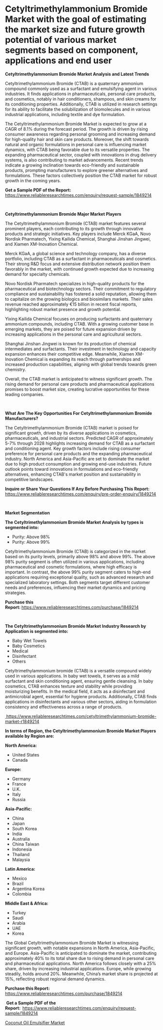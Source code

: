 <p><h1>Cetyltrimethylammonium Bromide Market with the goal of estimating the market size and future growth potential of various market segments based on component, applications and end user</h1></p><p><strong>Cetyltrimethylammonium Bromide Market Analysis and Latest Trends</strong></p>
<p><p>Cetyltrimethylammonium Bromide (CTAB) is a quaternary ammonium compound commonly used as a surfactant and emulsifying agent in various industries. It finds applications in pharmaceuticals, personal care products, and cosmetics, notably in hair conditioners, shampoos, and skin creams for its conditioning properties. Additionally, CTAB is utilized in research settings for its ability to facilitate the solubilization of biomolecules and in various industrial applications, including textile and dye formulation.</p><p>The Cetyltrimethylammonium Bromide Market is expected to grow at a CAGR of 8.1% during the forecast period. The growth is driven by rising consumer awareness regarding personal grooming and increasing demand for high-quality hair and skin care products. Moreover, the shift towards natural and organic formulations in personal care is influencing market dynamics, with CTAB being favorable due to its versatile properties. The expanding pharmaceutical sector, coupled with innovations in drug delivery systems, is also contributing to market advancements. Recent trends indicate a growing inclination towards eco-friendly and sustainable products, prompting manufacturers to explore greener alternatives and formulations. These factors collectively position the CTAB market for robust growth in the coming years.</p></p>
<p><strong>Get a Sample PDF of the Report:&nbsp;</strong> <a href="https://www.reliableresearchtimes.com/enquiry/request-sample/1849214?utm_campaign=2007&utm_medium=2&utm_source=Github&utm_content=ia&utm_term=02042025&utm_id=cetyltrimethylammonium-bromide">https://www.reliableresearchtimes.com/enquiry/request-sample/1849214</a></p>
<p>&nbsp;</p>
<p><strong>Cetyltrimethylammonium Bromide Major Market Players</strong></p>
<p><p>The Cetyltrimethylammonium Bromide (CTAB) market features several prominent players, each contributing to its growth through innovative products and strategic initiatives. Key players include Merck KGaA, Novo Nordisk Pharmatech, Yixing Kailida Chemical, Shanghai Jinshan Jingwei, and Xiamen XM-Inovation Chemical.</p><p>Merck KGaA, a global science and technology company, has a diverse portfolio, including CTAB as a surfactant in pharmaceuticals and cosmetics. Their strong R&D focus and extensive distribution network position them favorably in the market, with continued growth expected due to increasing demand for specialty chemicals.</p><p>Novo Nordisk Pharmatech specializes in high-quality products for the pharmaceutical and biotechnology sectors. Their commitment to regulatory compliance and sustainability has fostered a solid reputation, allowing them to capitalize on the growing biologics and biosimilars markets. Their sales revenue reached approximately €15 billion in recent fiscal reports, highlighting robust market presence and growth potential.</p><p>Yixing Kailida Chemical focuses on producing surfactants and quaternary ammonium compounds, including CTAB. With a growing customer base in emerging markets, they are poised for future expansion driven by increasing applications in the personal care and agricultural sectors.</p><p>Shanghai Jinshan Jingwei is known for its production of chemical intermediates and surfactants. Their investment in technology and capacity expansion enhances their competitive edge. Meanwhile, Xiamen XM-Inovation Chemical is expanding its reach through partnerships and increased production capabilities, aligning with global trends towards green chemistry.</p><p>Overall, the CTAB market is anticipated to witness significant growth. The rising demand for personal care products and pharmaceutical applications promises to boost market size, creating lucrative opportunities for these leading companies.</p></p>
<p>&nbsp;</p>
<p><strong>What Are The Key Opportunities For Cetyltrimethylammonium Bromide Manufacturers?</strong></p>
<p><p>The Cetyltrimethylammonium Bromide (CTAB) market is poised for significant growth, driven by its diverse applications in cosmetics, pharmaceuticals, and industrial sectors. Predicted CAGR of approximately 5-7% through 2028 highlights increasing demand for CTAB as a surfactant and conditioning agent. Key growth factors include rising consumer preference for personal care products and the expanding pharmaceutical industry. North America and Asia-Pacific are set to dominate the market due to high product consumption and growing end-use industries. Future outlook points toward innovations in formulations and eco-friendly alternatives, enhancing CTAB's market position and sustainability in competitive landscapes.</p></p>
<p><strong>Inquire or Share Your Questions If Any Before Purchasing This Report:</strong> <a href="https://www.reliableresearchtimes.com/enquiry/pre-order-enquiry/1849214?utm_campaign=2007&utm_medium=2&utm_source=Github&utm_content=ia&utm_term=02042025&utm_id=cetyltrimethylammonium-bromide">https://www.reliableresearchtimes.com/enquiry/pre-order-enquiry/1849214</a></p>
<p>&nbsp;</p>
<p><strong>Market Segmentation</strong></p>
<p><strong>The Cetyltrimethylammonium Bromide Market Analysis by types is segmented into:</strong></p>
<p><ul><li>Purity: Above 98%</li><li>Purity: Above 99%</li></ul></p>
<p><p>Cetyltrimethylammonium Bromide (CTAB) is categorized in the market based on its purity levels, primarily above 98% and above 99%. The above 98% purity segment is often utilized in various applications, including pharmaceutical and cosmetic formulations, where high efficacy is important. In contrast, the above 99% purity segment caters to high-end applications requiring exceptional quality, such as advanced research and specialized laboratory settings. Both segments target different customer needs and preferences, influencing their market dynamics and pricing strategies.</p></p>
<p><strong>Purchase this Report:&nbsp;</strong><a href="https://www.reliableresearchtimes.com/purchase/1849214?utm_campaign=2007&utm_medium=2&utm_source=Github&utm_content=ia&utm_term=02042025&utm_id=cetyltrimethylammonium-bromide">https://www.reliableresearchtimes.com/purchase/1849214</a></p>
<p>&nbsp;</p>
<p><strong>The Cetyltrimethylammonium Bromide Market Industry Research by Application is segmented into:</strong></p>
<p><ul><li>Baby Wet Towels</li><li>Baby Cosmetics</li><li>Medical</li><li>Disinfectant</li><li>Others</li></ul></p>
<p><p>Cetyltrimethylammonium bromide (CTAB) is a versatile compound widely used in various applications. In baby wet towels, it serves as a mild surfactant and skin conditioning agent, ensuring gentle cleansing. In baby cosmetics, CTAB enhances texture and stability while providing moisturizing benefits. In the medical field, it acts as a disinfectant and antimicrobial agent, essential for hygiene products. Additionally, CTAB finds applications in disinfectants and various other sectors, aiding in formulation consistency and effectiveness across a range of products.</p></p>
<p><a href="https://www.reliableresearchtimes.com/cetyltrimethylammonium-bromide-market-r1849214?utm_campaign=2007&utm_medium=2&utm_source=Github&utm_content=ia&utm_term=02042025&utm_id=cetyltrimethylammonium-bromide">&nbsp;https://www.reliableresearchtimes.com/cetyltrimethylammonium-bromide-market-r1849214</a></p>
<p><strong>In terms of Region, the Cetyltrimethylammonium Bromide Market Players available by Region are:</strong></p>
<p>
    <p> <strong> North America: </strong>
        <ul>
            <li>United States</li>
            <li>Canada</li>
        </ul>
        </p> 
    <p> <strong> Europe: </strong>
        <ul>
            <li>Germany</li>
            <li>France</li>
            <li>U.K.</li>
            <li>Italy</li>
            <li>Russia</li>
        </ul>
        </p> 
    <p> <strong> Asia-Pacific: </strong>
        <ul>
            <li>China</li>
            <li>Japan</li>
            <li>South Korea</li>
            <li>India</li>
            <li>Australia</li>
            <li>China Taiwan</li>
            <li>Indonesia</li>
            <li>Thailand</li>
            <li>Malaysia</li>
        </ul>
        </p> 
    <p> <strong> Latin America: </strong>
        <ul>
            <li>Mexico</li>
            <li>Brazil</li>
            <li>Argentina Korea</li>
            <li>Colombia</li>
        </ul>
        </p> 
    <p> <strong> Middle East & Africa: </strong>
        <ul>
            <li>Turkey</li>
            <li>Saudi</li>
            <li>Arabia</li>
            <li>UAE</li>
            <li>Korea</li>
        </ul>
    </p>
    </p>
<p><p>The Global Cetyltrimethylammonium Bromide Market is witnessing significant growth, with notable expansions in North America, Asia-Pacific, and Europe. Asia-Pacific is anticipated to dominate the market, contributing approximately 40% to its total share due to rising demand in personal care and pharmaceutical applications. North America follows closely with a 25% share, driven by increasing industrial applications. Europe, while growing steadily, holds around 20%. Meanwhile, China’s market share is projected at 15%, reflecting robust regional demand dynamics.</p></p>
<p><strong>Purchase this Report: </strong><a href="https://www.reliableresearchtimes.com/purchase/1849214?utm_campaign=2007&utm_medium=2&utm_source=Github&utm_content=ia&utm_term=02042025&utm_id=cetyltrimethylammonium-bromide">https://www.reliableresearchtimes.com/purchase/1849214</a></p>
<p>&nbsp;<strong>Get a Sample PDF of the Report:&nbsp;&nbsp;</strong><a href="https://www.reliableresearchtimes.com/enquiry/request-sample/1849214?utm_campaign=2007&utm_medium=2&utm_source=Github&utm_content=ia&utm_term=02042025&utm_id=cetyltrimethylammonium-bromide">https://www.reliableresearchtimes.com/enquiry/request-sample/1849214</a></p>
<p><strong></strong></p>
<p><p><a href="https://github.com/angelajermaine/Market-Research-Report-List-6/blob/main/coconut-oil-emulsifier-market.md?utm_campaign=2007&utm_medium=2&utm_source=Github&utm_content=ia&utm_term=02042025&utm_id=cetyltrimethylammonium-bromide">Coconut Oil Emulsifier Market</a></p></p>